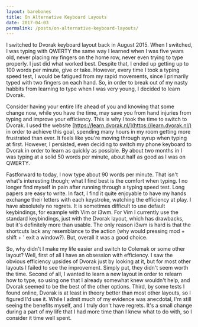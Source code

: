 ```yaml
---
layout: barebones
title: On Alternative Keyboard Layouts
date: 2017-04-03
permalink: /posts/on-alternative-keyboard-layouts/
---
```


I switched to Dvorak keyboard layout back in August 2015.  When I switched, I was typing with QWERTY the same way I learned when I was five years old, never placing my fingers on the home row, never even trying to type properly.  I just did what worked best.  Despite that, I ended up getting up to 100 words per minute, give or take.  However, every time I took a typing speed test, I would be fatigued from my rapid movements, since I primarily typed with two fingers on each hand.  So, in order to break out of my nasty habbits from learning to type when I was very young, I decided to learn Dvorak.

Consider having your entire life ahead of you and knowing that some change now, while you have the time, may save you from hand injuries from typing and improve your efficiency.  This is why I took the time to switch to Dvorak.  I used the website [https://learn.dvorak.nl/](https://learn.dvorak.nl/) in order to achieve this goal, spending many hours in my room getting more frustrated than ever.  It feels like you're moving through syrup when typing at first.  However, I persisted, even deciding to switch my phone keyboard to Dvorak in order to learn as quickly as possible.  By about two months in I was typing at a solid 50 words per minute, about half as good as I was on QWERTY.

Fastforward to today, I now type about 90 words per minute.  That isn't what's interesting though; what I find best is the comfort when typing.  I no longer find myself in pain after running through a typing speed test.  Long papers are easy to write.  In fact, I find it quite enjoyable to have my hands exchange their letters with each keystroke, watching the efficiency at play.  I have absolutely no regrets.  It is sometimes difficult to use default keybindings, for example with Vim or i3wm.  For Vim I currently use the standard keybindings, just with the Dvorak layout, which has drawbacks, but it's definitely more than usable.  The only reason i3wm is hard is that the shortcuts lack any resemblance to the action (why would pressing mod + shift + ' exit a window?).  But, overall it was a good choice.

So, why didn't I make my life easier and switch to Colemak or some other layout?  Well, first of all I have an obsession with efficiency.  I saw the obvious efficiency upsides of Dvorak just by looking at it, but for most other layouts I failed to see the improvement.  Simply put, they didn't seem worth the time.  Second of all, I wanted to learn a new layout in order to relearn how to type, so using one that I already somewhat knew wouldn't help, and Dvorak seemed to be the best of the other options.  Third, by some tests I found online, Dvorak is at least in theory better than most other layouts, so I figured I'd use it.  While I admit much of my evidence was anecdotal, I'm still seeing the benefits myself, and I truly don't have regrets.  It's a small change during a part of my life that I had more time than I knew what to do with, so I consider it time well spent.
